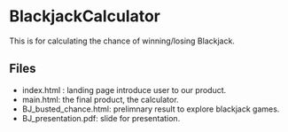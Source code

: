 # BlackjackCalculator
This is for calculating the chance of winning/losing Blackjack.

## Files
- index.html : landing page introduce user to our product.
- main.html: the final product, the calculator.
- BJ_busted_chance.html: prelimnary result to explore blackjack games.
- BJ_presentation.pdf: slide for presentation.
